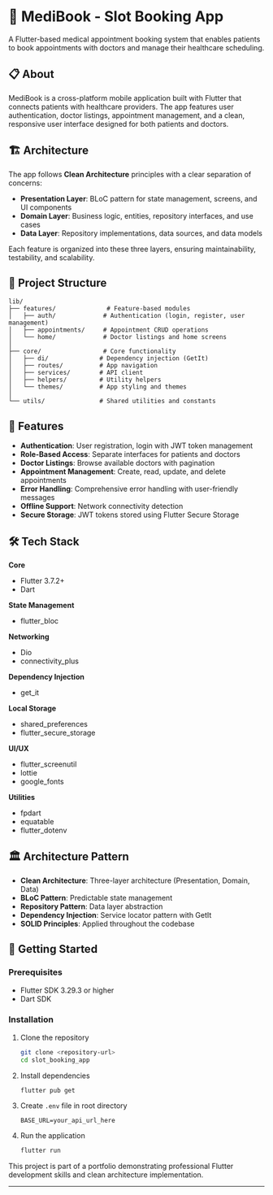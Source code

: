 # 🎯 MediBook - Slot Booking App

A Flutter-based medical appointment booking system that enables patients to book appointments with doctors and manage their healthcare scheduling.

## 📋 About

MediBook is a cross-platform mobile application built with Flutter that connects patients with healthcare providers. The app features user authentication, doctor listings, appointment management, and a clean, responsive user interface designed for both patients and doctors.

## 🏗️ Architecture

The app follows **Clean Architecture** principles with a clear separation of concerns:

- **Presentation Layer**: BLoC pattern for state management, screens, and UI components
- **Domain Layer**: Business logic, entities, repository interfaces, and use cases
- **Data Layer**: Repository implementations, data sources, and data models

Each feature is organized into these three layers, ensuring maintainability, testability, and scalability.

## 📁 Project Structure

```
lib/
├── features/              # Feature-based modules
│   ├── auth/             # Authentication (login, register, user management)
│   ├── appointments/     # Appointment CRUD operations
│   └── home/             # Doctor listings and home screens
│
├── core/                 # Core functionality
│   ├── di/              # Dependency injection (GetIt)
│   ├── routes/          # App navigation
│   ├── services/        # API client
│   ├── helpers/         # Utility helpers
│   └── themes/          # App styling and themes
│
└── utils/               # Shared utilities and constants
```

## 🚀 Features

- **Authentication**: User registration, login with JWT token management
- **Role-Based Access**: Separate interfaces for patients and doctors
- **Doctor Listings**: Browse available doctors with pagination
- **Appointment Management**: Create, read, update, and delete appointments
- **Error Handling**: Comprehensive error handling with user-friendly messages
- **Offline Support**: Network connectivity detection
- **Secure Storage**: JWT tokens stored using Flutter Secure Storage

## 🛠️ Tech Stack

**Core**
- Flutter 3.7.2+
- Dart

**State Management**
- flutter_bloc

**Networking**
- Dio
- connectivity_plus

**Dependency Injection**
- get_it

**Local Storage**
- shared_preferences
- flutter_secure_storage

**UI/UX**
- flutter_screenutil
- lottie
- google_fonts

**Utilities**
- fpdart
- equatable
- flutter_dotenv

## 🏛️ Architecture Pattern

- **Clean Architecture**: Three-layer architecture (Presentation, Domain, Data)
- **BLoC Pattern**: Predictable state management
- **Repository Pattern**: Data layer abstraction
- **Dependency Injection**: Service locator pattern with GetIt
- **SOLID Principles**: Applied throughout the codebase

## 🚀 Getting Started

### Prerequisites
- Flutter SDK 3.29.3 or higher
- Dart SDK

### Installation

1. Clone the repository
   ```bash
   git clone <repository-url>
   cd slot_booking_app
   ```

2. Install dependencies
   ```bash
   flutter pub get
   ```

3. Create `.env` file in root directory
   ```
   BASE_URL=your_api_url_here
   ```

4. Run the application
   ```bash
   flutter run
   ```

This project is part of a portfolio demonstrating professional Flutter development skills and clean architecture implementation.

---
